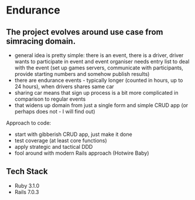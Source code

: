 # Endurance

## The project evolves around use case from simracing domain.

- general idea is pretty simple: there is an event, there is a driver, driver wants to participate in event and event organiser needs entry list to deal with the event (set up games servers, communicate with participants, provide starting numbers and somehow publish results)
- there are endurance events - typically longer (counted in hours, up to 24 hours), when drivers shares same car
- sharing car means that sign up process is a bit more complicated in comparison to regular events
- that widens up domain from just a single form and simple CRUD app (or perhaps does not - I will find out)

Approach  to code:

- start with gibberish CRUD app, just make it done
- test coverage (at least core functions)
- apply strategic and tactical DDD
- fool around with modern Rails approach (Hotwire Baby)

## Tech Stack
- Ruby 3.1.0
- Rails 7.0.3